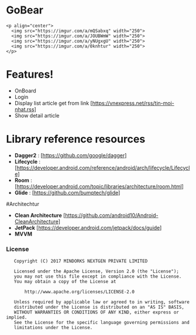 # GoBear

    <p align="center">
      <img src="https://imgur.com/a/mQSabxq" width="250">
      <img src="https://imgur.com/a/JOUBWmW" width="250">
      <img src="https://imgur.com/a/yNUgxgU" width="250">
      <img src="https://imgur.com/a/0knhtur" width="250">
    </p>

# Features!

  - OnBoard
  - Login
  - Display list article get from link [https://vnexpress.net/rss/tin-moi-nhat.rss]
  - Show detail article
  
# Library reference resources

  - **Dagger2** : [https://github.com/google/dagger]
  - **Lifecycle** : [https://developer.android.com/reference/android/arch/lifecycle/Lifecycle]
  - **Room** : [https://developer.android.com/topic/libraries/architecture/room.html]
  - **Glide** : [https://github.com/bumptech/glide]
  
#Architechtur 

  - **Clean Architecture** [https://github.com/android10/Android-CleanArchitecture]
  - **JetPack** [https://developer.android.com/jetpack/docs/guide]
  - **MVVM**

### License
```
   Copyright (C) 2017 MINDORKS NEXTGEN PRIVATE LIMITED

   Licensed under the Apache License, Version 2.0 (the "License");
   you may not use this file except in compliance with the License.
   You may obtain a copy of the License at

       http://www.apache.org/licenses/LICENSE-2.0

   Unless required by applicable law or agreed to in writing, software
   distributed under the License is distributed on an "AS IS" BASIS,
   WITHOUT WARRANTIES OR CONDITIONS OF ANY KIND, either express or implied.
   See the License for the specific language governing permissions and
   limitations under the License.
```
